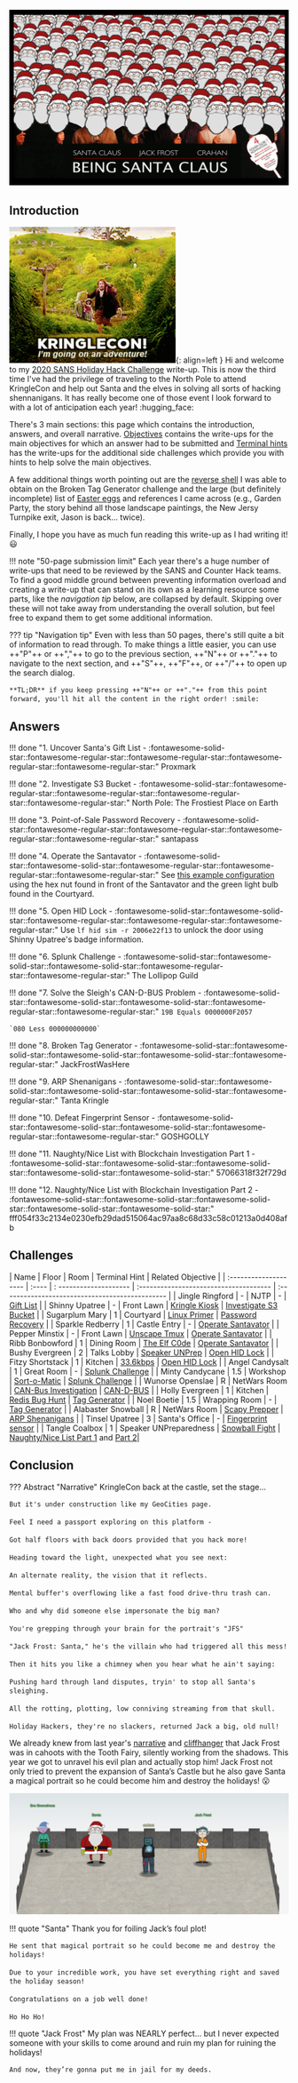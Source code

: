 ![Being Santa Claus](./img/misc/being_santa_clause.png)

## Introduction

![Going on an adventure](./img/misc/going_on_an_adventure.gif){: align=left }
Hi and welcome to my [2020 SANS Holiday Hack Challenge](https://holidayhackchallenge.com/2020/) write-up. This is now the third time I've had the privilege of traveling to the North Pole to attend KringleCon and help out Santa and the elves in solving all sorts of hacking shennanigans. It has really become one of those event I look forward to with a lot of anticipation each year! :hugging_face: 

There's 3 main sections: this page which contains the introduction, answers, and overall narrative. [Objectives](./objectives/o1.md) contains the write-ups for the main objectives for which an answer had to be submitted and [Terminal hints](./hints/h2.md) has the write-ups for the additional side challenges which provide you with hints to help solve the main objectives.

A few additional things worth pointing out are the [reverse shell](./objectives/o8.md) I was able to obtain on the Broken Tag Generator challenge and the large (but definitely incomplete) list of [Easter eggs](./easter_eggs.md) and references I came across (e.g., Garden Party, the story behind all those landscape paintings, the New Jersy Turnpike exit, Jason is back... twice).

Finally, I hope you have as much fun reading this write-up as I had writing it! :smiley:

!!! note "50-page submission limit"
    Each year there's a huge number of write-ups that need to be reviewed by the SANS and Counter Hack teams. To find a good middle ground between preventing information overload and creating a write-up that can stand on its own as a learning resource some parts, like the *navigation tip* below, are collapsed by default. Skipping over these will not take away from understanding the overall solution, but feel free to expand them to get some additional information.

??? tip "Navigation tip"
    Even with less than 50 pages, there's still quite a bit of information to read through. To make things a little easier, you can use ++"P"++ or ++","++ to go to the previous section, ++"N"++ or ++"."++ to navigate to the next section, and ++"S"++, ++"F"++, or ++"/"++ to open up the search dialog.

    **TL;DR** if you keep pressing ++"N"++ or ++"."++ from this point forward, you'll hit all the content in the right order! :smile:


## Answers

!!! done "1. Uncover Santa's Gift List - :fontawesome-solid-star::fontawesome-regular-star::fontawesome-regular-star::fontawesome-regular-star::fontawesome-regular-star:"
    Proxmark

!!! done "2. Investigate S3 Bucket - :fontawesome-solid-star::fontawesome-regular-star::fontawesome-regular-star::fontawesome-regular-star::fontawesome-regular-star:"
    North Pole: The Frostiest Place on Earth

!!! done "3. Point-of-Sale Password Recovery - :fontawesome-solid-star::fontawesome-regular-star::fontawesome-regular-star::fontawesome-regular-star::fontawesome-regular-star:"
    santapass

!!! done "4. Operate the Santavator - :fontawesome-solid-star::fontawesome-solid-star::fontawesome-regular-star::fontawesome-regular-star::fontawesome-regular-star:"
    See [this example configuration](./img/objectives/o4/green_activated.png) using the hex nut found in front of the Santavator and the green light bulb found in the Courtyard.

!!! done "5. Open HID Lock - :fontawesome-solid-star::fontawesome-solid-star::fontawesome-regular-star::fontawesome-regular-star::fontawesome-regular-star:"
    Use `lf hid sim -r 2006e22f13` to unlock the door using Shinny Upatree's badge information.

!!! done "6. Splunk Challenge - :fontawesome-solid-star::fontawesome-solid-star::fontawesome-solid-star::fontawesome-regular-star::fontawesome-regular-star:"
    The Lollipop Guild

!!! done "7. Solve the Sleigh's CAN-D-BUS Problem - :fontawesome-solid-star::fontawesome-solid-star::fontawesome-solid-star::fontawesome-regular-star::fontawesome-regular-star:"
    `19B Equals 0000000F2057`

    `080 Less 000000000000`

!!! done "8. Broken Tag Generator - :fontawesome-solid-star::fontawesome-solid-star::fontawesome-solid-star::fontawesome-solid-star::fontawesome-regular-star:"
    JackFrostWasHere

!!! done "9. ARP Shenanigans - :fontawesome-solid-star::fontawesome-solid-star::fontawesome-solid-star::fontawesome-solid-star::fontawesome-regular-star:"
    Tanta Kringle

!!! done "10. Defeat Fingerprint Sensor - :fontawesome-solid-star::fontawesome-solid-star::fontawesome-solid-star::fontawesome-regular-star::fontawesome-regular-star:"
    GOSHGOLLY

!!! done "11. Naughty/Nice List with Blockchain Investigation Part 1 - :fontawesome-solid-star::fontawesome-solid-star::fontawesome-solid-star::fontawesome-solid-star::fontawesome-solid-star:"
    57066318f32f729d

!!! done "12. Naughty/Nice List with Blockchain Investigation Part 2 - :fontawesome-solid-star::fontawesome-solid-star::fontawesome-solid-star::fontawesome-solid-star::fontawesome-solid-star:"
    fff054f33c2134e0230efb29dad515064ac97aa8c68d33c58c01213a0d408afb


## Challenges

| Name                  | Floor | Room                   | Terminal Hint                          | Related Objective                               |
| :-------------------- | :---- | : -------------------- | :------------------------------------- | :---------------------------------------------- |
| Jingle Ringford       | -     | NJTP                   | -                                      | [Gift List](./objectives/o1.md)                 |
| Shinny Upatree        | -     | Front Lawn             | [Kringle Kiosk](./hints/h2.md)         | [Investigate S3 Bucket](./objectives/o2.md)     |
| Sugarplum Mary        | 1     | Courtyard              | [Linux Primer](./hints/h3.md)          | [Password Recovery](./objectives/o3.md)         |
| Sparkle Redberry      | 1     | Castle Entry           | -                                      | [Operate Santavator](./objectives/o4.md)        |
| Pepper Minstix        | -     | Front Lawn             | [Unscape Tmux](./hints/h4a.md)         | [Operate Santavator](./objectives/o4.md)        |
| Ribb Bonbowford       | 1     | Dining Room            | [The Elf C0de](./hints/h4b.md)         | [Operate Santavator](./objectives/o4.md)        |
| Bushy Evergreen       | 2     | Talks Lobby            | [Speaker UNPrep](./hints/h5a.md)       | [Open HID Lock](./objectives/o5.md)             |
| Fitzy Shortstack      | 1     | Kitchen                | [33.6kbps](./hints/h5b.md)             | [Open HID Lock](./objectives/o5.md)             |
| Angel Candysalt       | 1     | Great Room             | -                                      | [Splunk Challenge](./objectives/o6.md)          |
| Minty Candycane       | 1.5   | Workshop               | [Sort-o-Matic](./hints/h6.md)          | [Splunk Challenge](./objectives/o6.md)          |
| Wunorse Openslae      | R     | NetWars Room           | [CAN-Bus Investigation](./hints/h7.md) | [CAN-D-BUS](./objectives/o7.md)                 |
| Holly Evergreen       | 1     | Kitchen                | [Redis Bug Hunt](./hints/h8.md)        | [Tag Generator](./objectives/o8.md)             |
| Noel Boetie           | 1.5   | Wrapping Room          | -                                      | [Tag Generator](./objectives/o8.md)             |
| Alabaster Snowball    | R     | NetWars Room           | [Scapy Prepper](./hints/h9.md)         | [ARP Shenanigans](./objectives/o9.md)           |
| Tinsel Upatree        | 3     | Santa's Office         | -                                      | [Fingerprint sensor](./objectives/o10.md)       |
| Tangle Coalbox        | 1     | Speaker UNPreparedness | [Snowball Fight](./hints/h11.md)       | [Naughty/Nice List Part 1](./objectives/o11a.md) and [Part 2](./objectives/o11b.md)|




## Conclusion

??? Abstract "Narrative"
    KringleCon back at the castle, set the stage...

    But it's under construction like my GeoCities page.

    Feel I need a passport exploring on this platform -

    Got half floors with back doors provided that you hack more!

    Heading toward the light, unexpected what you see next:

    An alternate reality, the vision that it reflects.

    Mental buffer's overflowing like a fast food drive-thru trash can.

    Who and why did someone else impersonate the big man?

    You're grepping through your brain for the portrait's "JFS"

    "Jack Frost: Santa," he's the villain who had triggered all this mess!

    Then it hits you like a chimney when you hear what he ain't saying:

    Pushing hard through land disputes, tryin' to stop all Santa's sleighing.

    All the rotting, plotting, low conniving streaming from that skull.

    Holiday Hackers, they're no slackers, returned Jack a big, old null!

We already knew from last year's [narrative](https://n00.be/HolidayHackChallenge2019/#narrative) and [cliffhanger](https://n00.be/HolidayHackChallenge2019/#kringlecon-3) that Jack Frost was in cahoots with the Tooth Fairy, silently working from the shadows. This year we got to unravel his evil plan and actually stop him! Jack Frost not only tried to prevent the expansion of Santa’s Castle but he also gave Santa a magical portrait so he could become him and destroy the holidays! :open_mouth:

![Completed](./img/misc/balcony.png)

!!! quote "Santa"
    Thank you for foiling Jack’s foul plot!

    He sent that magical portrait so he could become me and destroy the holidays!

    Due to your incredible work, you have set everything right and saved the holiday season!

    Congratulations on a job well done!

    Ho Ho Ho!

!!! quote "Jack Frost"
    My plan was NEARLY perfect... but I never expected someone with your skills to come around and ruin my plan for ruining the holidays!

    And now, they’re gonna put me in jail for my deeds.
